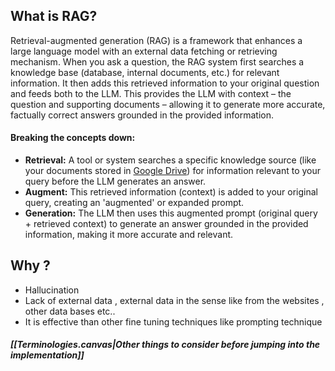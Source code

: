 ## What is RAG?

Retrieval-augmented generation (RAG) is a framework that enhances a large language model with an external data fetching or retrieving mechanism. When you ask a question, the RAG system first searches a knowledge base (database, internal documents, etc.) for relevant information. It then adds this retrieved information to your original question and feeds both to the LLM. This provides the LLM with context – the question and supporting documents – allowing it to generate more accurate, factually correct answers grounded in the provided information.

#### Breaking the concepts down:

- **Retrieval:** A tool or system searches a specific knowledge source (like your documents stored in [Google Drive](https://www.apideck.com/connectors/google-drive)) for information relevant to your query before the LLM generates an answer.
- **Augment:** This retrieved information (context) is added to your original query, creating an 'augmented' or expanded prompt.
- **Generation:** The LLM then uses this augmented prompt (original query + retrieved context) to generate an answer grounded in the provided information, making it more accurate and relevant.
## Why ?

- Hallucination
- Lack of external data , external data in the sense like from the websites , other data bases etc..
- It is effective than other fine tuning techniques like prompting technique

##### [[Terminologies.canvas|Other things to consider before jumping into the implementation]]